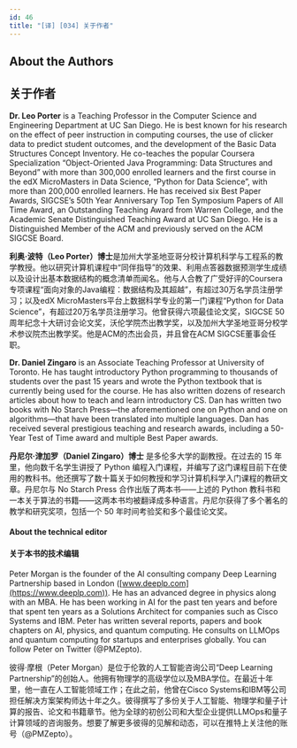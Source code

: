```yaml
---
id: 46
title: "[译] [034] 关于作者"
---
```



## About the Authors
## 关于作者

**Dr. Leo Porter** is a Teaching Professor in the Computer Science and Engineering Department at UC San Diego. He is best known for his research on the effect of peer instruction in computing courses, the use of clicker data to predict student outcomes, and the development of the Basic Data Structures Concept Inventory. He co-teaches the popular Coursera Specialization “Object-Oriented Java Programming: Data Structures and Beyond” with more than 300,000 enrolled learners and the first course in the edX MicroMasters in Data Science, “Python for Data Science”, with more than 200,000 enrolled learners. He has received six Best Paper Awards, SIGCSE’s 50th Year Anniversary Top Ten Symposium Papers of All Time Award, an Outstanding Teaching Award from Warren College, and the Academic Senate Distinguished Teaching Award at UC San Diego. He is a Distinguished Member of the ACM and previously served on the ACM SIGCSE Board.

**利奥·波特（Leo Porter）博士**是加州大学圣地亚哥分校计算机科学与工程系的教学教授。他以研究计算机课程中“同伴指导”的效果、利用点答器数据预测学生成绩以及设计出基本数据结构的概念清单而闻名。他与人合教了广受好评的Coursera专项课程“面向对象的Java编程：数据结构及其超越”，有超过30万名学员注册学习；以及edX MicroMasters平台上数据科学专业的第一门课程“Python for Data Science”，有超过20万名学员注册学习。他曾获得六项最佳论文奖，SIGCSE 50周年纪念十大研讨会论文奖，沃伦学院杰出教学奖，以及加州大学圣地亚哥分校学术参议院杰出教学奖。他是ACM的杰出会员，并且曾在ACM SIGCSE董事会任职。

**Dr. Daniel Zingaro** is an Associate Teaching Professor at University of Toronto. He has taught introductory Python programming to thousands of students over the past 15 years and wrote the Python textbook that is currently being used for the course. He has also written dozens of research articles about how to teach and learn introductory CS. Dan has written two books with No Starch Press—the aforementioned one on Python and one on algorithms—that have been translated into multiple languages. Dan has received several prestigious teaching and research awards, including a 50-Year Test of Time award and multiple Best Paper awards.

**丹尼尔·津加罗（Daniel Zingaro）博士** 是多伦多大学的副教授。在过去的 15 年里，他向数千名学生讲授了 Python 编程入门课程，并编写了这门课程目前下在使用的教科书。他还撰写了数十篇关于如何教授和学习计算机科学入门课程的教研文章。丹尼尔与 No Starch Press 合作出版了两本书——上述的 Python 教科书和一本关于算法的书籍——这两本书均被翻译成多种语言。丹尼尔获得了多个著名的教学和研究奖项，包括一个 50 年时间考验奖和多个最佳论文奖。

#### About the technical editor
#### 关于本书的技术编辑

Peter Morgan is the founder of the AI consulting company Deep Learning Partnership based in London ([www.deeplp.com](https://www.deeplp.com)). He has an advanced degree in physics along with an MBA. He has been working in AI for the past ten years and before that spent ten years as a Solutions Architect for companies such as Cisco Systems and IBM. Peter has written several reports, papers and book chapters on AI, physics, and quantum computing. He consults on LLMOps and quantum computing for startups and enterprises globally. You can follow Peter on Twitter (@PMZepto).

彼得·摩根（Peter Morgan）是位于伦敦的人工智能咨询公司“Deep Learning Partnership”的创始人。他拥有物理学的高级学位以及MBA学位。在最近十年里，他一直在人工智能领域工作；在此之前，他曾在Cisco Systems和IBM等公司担任解决方案架构师达十年之久。彼得撰写了多份关于人工智能、物理学和量子计算的报告、论文和书籍章节。他为全球的初创公司和大型企业提供LLMOps和量子计算领域的咨询服务。想要了解更多彼得的见解和动态，可以在推特上关注他的账号（@PMZepto）。
